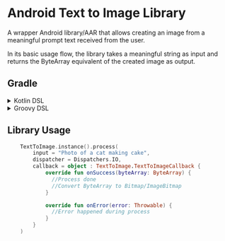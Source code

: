 # Android Text to Image Library

A wrapper Android library/AAR that allows creating an image from a meaningful prompt text received from the user.

In its basic usage flow, the library takes a meaningful string as input and returns the ByteArray equivalent of the created image as output.



## Gradle

<details><summary>Kotlin DSL</summary>

```gradle
implementation ("com.github.zekierciyas:android-text-to-image:1.0.0")
```

</details>

<details><summary>Groovy DSL</summary>
    
```gradle
implementation 'com.github.zekierciyas:android-text-to-image:1.0.0'
```

</details>



## Library Usage
``` kotlin
    TextToImage.instance().process(
        input = "Photo of a cat making cake",
        dispatcher = Dispatchers.IO,
        callback = object : TextToImage.TextToImageCallback {
            override fun onSuccess(byteArray: ByteArray) {
              //Process done
              //Convert ByteArray to Bitmap/ImageBitmap
            }

            override fun onError(error: Throwable) {
              //Error happened during process
            }
        }
    )
```
